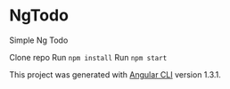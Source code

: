 # NgTodo

Simple Ng Todo

Clone repo
Run `npm install`
Run `npm start`

This project was generated with [Angular CLI](https://github.com/angular/angular-cli) version 1.3.1.
